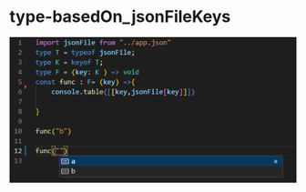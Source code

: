 # type-basedOn_jsonFileKeys




![showCase](https://github.com/asllanmakaj7/type-basedOn_jsonFileKeys/blob/main/img.png?raw=true)